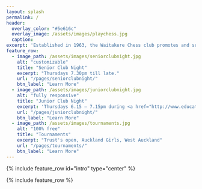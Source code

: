 ```yaml
---
layout: splash
permalink: /
header:
  overlay_color: "#5e616c"
  overlay_image: /assets/images/playchess.jpg
  caption:
excerpt: 'Established in 1963, the Waitakere Chess club promotes and supports players of all levels and abilities. We meet for regular club nights on Thursdays, and regularly organise tournaments and events. Join us for a game'
feature_row:
  - image_path: /assets/images/seniorclubnight.jpg
    alt: "customizable"
    title: "Senior Club Night"
    excerpt: "Thursdays 7.30pm till late."
    url: "/pages/seniorclubnight/"
    btn_label: "Learn More"
  - image_path: /assets/images/juniorclubnight.jpg
    alt: "fully responsive"
    title: "Junior Club Night"
    excerpt: 'Thursdays 6.15 – 7.15pm during <a href="http://www.education.govt.nz/ministry-of-education/school-terms-and-holidays/#cal2017">school term time</a>.'
    url: "/pages/juniorclubnight/"
    btn_label: "Learn More"
  - image_path: /assets/images/tournaments.jpg
    alt: "100% free"
    title: "Tournaments"
    excerpt: "Trust's open, Auckland Girls, West Auckland"
    url: "/pages/tournaments/"
    btn_label: "Learn More"
---
```


{% include feature_row id="intro" type="center" %}

{% include feature_row %}
